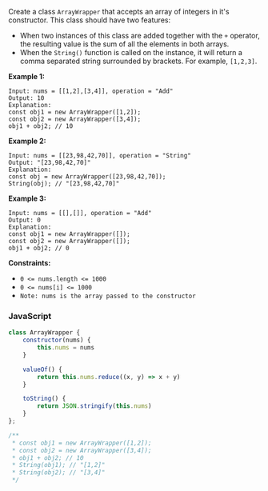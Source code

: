 Create a class `ArrayWrapper`  that accepts an array of integers in it's constructor. This class should have two
features:

- When two instances of this class are added together with the `+` operator, the resulting value is the sum of all the
  elements in both arrays.
- When the `String()` function is called on the instance, it will return a comma separated string surrounded by
  brackets. For example,  `[1,2,3]`.

**Example 1:**

```
Input: nums = [[1,2],[3,4]], operation = "Add"
Output: 10
Explanation:
const obj1 = new ArrayWrapper([1,2]);
const obj2 = new ArrayWrapper([3,4]);
obj1 + obj2; // 10
```

**Example 2:**

```
Input: nums = [[23,98,42,70]], operation = "String"
Output: "[23,98,42,70]"
Explanation:
const obj = new ArrayWrapper([23,98,42,70]);
String(obj); // "[23,98,42,70]"
```

**Example 3:**

```
Input: nums = [[],[]], operation = "Add"
Output: 0
Explanation:
const obj1 = new ArrayWrapper([]);
const obj2 = new ArrayWrapper([]);
obj1 + obj2; // 0
```

**Constraints:**

- `0 <= nums.length <= 1000`
- `0 <= nums[i] <= 1000`
- `Note: nums is the array passed to the constructor`

### JavaScript

```javascript
class ArrayWrapper {
    constructor(nums) {
        this.nums = nums
    }

    valueOf() {
        return this.nums.reduce((x, y) => x + y)
    }

    toString() {
        return JSON.stringify(this.nums)
    }
};

/**
 * const obj1 = new ArrayWrapper([1,2]);
 * const obj2 = new ArrayWrapper([3,4]);
 * obj1 + obj2; // 10
 * String(obj1); // "[1,2]"
 * String(obj2); // "[3,4]"
 */
```